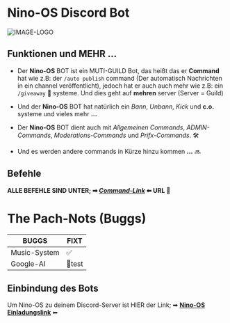 # Nino-OS Discord Bot

![IMAGE-LOGO](https://github.com/Nino-OS/home/blob/main/images/favicon-32x32.png)

## Funktionen und MEHR ...

- Der **Nino-OS** BOT ist ein MUTI-GUILD Bot, das heißt das er **Command** hat wie z.B: der `/auto publish` command (Der automatisch Nachrichten in ein channel veröffentlicht), jedoch hat er auch auch mehr wie z.B: ein `/giveaway` 🎉 systeme. Und dies geht auf **mehren** server (Server = Guild)

- Und der **Nino-OS** BOT hat natürlich ein _Bann_, _Unbann_, _Kick_ und **c.o.** systeme und vieles mehr **...**

- Der **Nino-OS** BOT dient auch mit _Allgemeinen Commands_, _ADMIN-Commands_, _Moderations-Commands_ und _Prifx-Commands_. 🛠

- Und es werden andere commands in Kürze hinzu kommen **...** 🔜

## Befehle

**ALLE BEFEHLE SIND UNTER; ➡ _[Command-Link](https://nino-os.github.io/commands/)_ ⬅ URL 🔗**

# The Pach-Nots (Buggs)

| BUGGS        | FIXT |
| ------------ | ---- |
| Music-System | ✅   |
| Google-AI    | 🔄test   |

## Einbindung des Bots

Um Nino-OS zu deinem Discord-Server ist HIER der Link; ➡ **[Nino-OS Einladungslink](https://top.gg/bot/1094405694066790492)** ⬅
